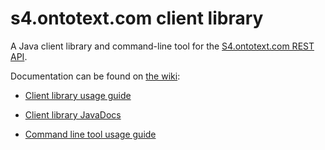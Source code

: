 s4.ontotext.com client library
=============================

A Java client library and command-line tool for the [S4.ontotext.com REST API][1].

Documentation can be found on [the wiki][2]:
- [Client library usage guide][3] 
- [Client library JavaDocs][4]
- [Command line tool usage guide][5]



  [1]: https://s4.ontotext.com/info/help/rest-api.html
  [2]: https://github.com/Ontotext-AD/S4/java-client/wiki
  [3]: https://github.com/Ontotext-AD/S4/java-client/wiki/Client-Library-Usage-Guide
  [4]: https://github.com/Ontotext-AD/S4/tree/master/java-client-master/library/doc
  [5]: https://github.com/Ontotext-AD/S4/java-client/wiki/Command-Line-Tool-Usage-Guide
